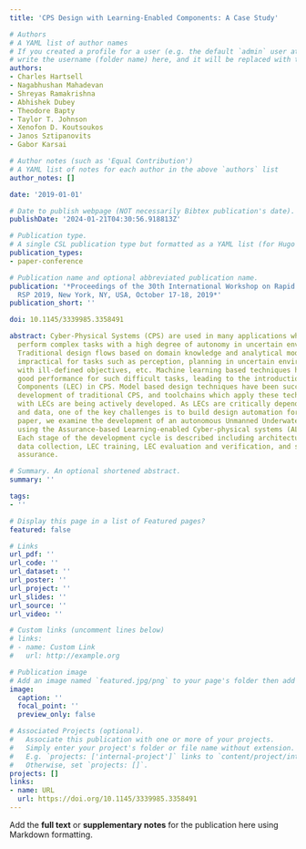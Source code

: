 ```yaml
---
title: 'CPS Design with Learning-Enabled Components: A Case Study'

# Authors
# A YAML list of author names
# If you created a profile for a user (e.g. the default `admin` user at `content/authors/admin/`), 
# write the username (folder name) here, and it will be replaced with their full name and linked to their profile.
authors:
- Charles Hartsell
- Nagabhushan Mahadevan
- Shreyas Ramakrishna
- Abhishek Dubey
- Theodore Bapty
- Taylor T. Johnson
- Xenofon D. Koutsoukos
- Janos Sztipanovits
- Gabor Karsai

# Author notes (such as 'Equal Contribution')
# A YAML list of notes for each author in the above `authors` list
author_notes: []

date: '2019-01-01'

# Date to publish webpage (NOT necessarily Bibtex publication's date).
publishDate: '2024-01-21T04:30:56.918813Z'

# Publication type.
# A single CSL publication type but formatted as a YAML list (for Hugo requirements).
publication_types:
- paper-conference

# Publication name and optional abbreviated publication name.
publication: '*Proceedings of the 30th International Workshop on Rapid System Prototyping,
  RSP 2019, New York, NY, USA, October 17-18, 2019*'
publication_short: ''

doi: 10.1145/3339985.3358491

abstract: Cyber-Physical Systems (CPS) are used in many applications where they must
  perform complex tasks with a high degree of autonomy in uncertain environments.
  Traditional design flows based on domain knowledge and analytical models are often
  impractical for tasks such as perception, planning in uncertain environments, control
  with ill-defined objectives, etc. Machine learning based techniques have demonstrated
  good performance for such difficult tasks, leading to the introduction of Learning-Enabled
  Components (LEC) in CPS. Model based design techniques have been successful in the
  development of traditional CPS, and toolchains which apply these techniques to CPS
  with LECs are being actively developed. As LECs are critically dependent on training
  and data, one of the key challenges is to build design automation for them. In this
  paper, we examine the development of an autonomous Unmanned Underwater Vehicle (UUV)
  using the Assurance-based Learning-enabled Cyber-physical systems (ALC) Toolchain.
  Each stage of the development cycle is described including architectural modeling,
  data collection, LEC training, LEC evaluation and verification, and system-level
  assurance.

# Summary. An optional shortened abstract.
summary: ''

tags:
- ''

# Display this page in a list of Featured pages?
featured: false

# Links
url_pdf: ''
url_code: ''
url_dataset: ''
url_poster: ''
url_project: ''
url_slides: ''
url_source: ''
url_video: ''

# Custom links (uncomment lines below)
# links:
# - name: Custom Link
#   url: http://example.org

# Publication image
# Add an image named `featured.jpg/png` to your page's folder then add a caption below.
image:
  caption: ''
  focal_point: ''
  preview_only: false

# Associated Projects (optional).
#   Associate this publication with one or more of your projects.
#   Simply enter your project's folder or file name without extension.
#   E.g. `projects: ['internal-project']` links to `content/project/internal-project/index.md`.
#   Otherwise, set `projects: []`.
projects: []
links:
- name: URL
  url: https://doi.org/10.1145/3339985.3358491
---
```


Add the **full text** or **supplementary notes** for the publication here using Markdown formatting.
